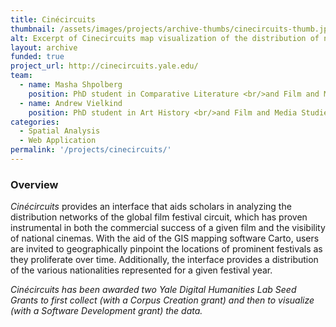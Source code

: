 ```yaml
---
title: Cinécircuits
thumbnail: /assets/images/projects/archive-thumbs/cinecircuits-thumb.jpg
alt: Excerpt of Cinecircuits map visualization of the distribution of networks of the global film festival circuit
layout: archive
funded: true
project_url: http://cinecircuits.yale.edu/
team:
  - name: Masha Shpolberg
    position: PhD student in Comparative Literature <br/>and Film and Media Studies
  - name: Andrew Vielkind
    position: PhD student in Art History <br/>and Film and Media Studies
categories:
  - Spatial Analysis
  - Web Application
permalink: '/projects/cinecircuits/'
---
```


### Overview

*Cinécircuits* provides an interface that aids scholars in analyzing the distribution networks of the global film festival circuit, which has proven instrumental in both the commercial success of a given film and the visibility of national cinemas. With the aid of the GIS mapping software Carto, users are invited to geographically pinpoint the locations of prominent festivals as they proliferate over time. Additionally, the interface provides a distribution of the various nationalities represented for a given festival year.

*Cinécircuits has been awarded two Yale Digital Humanities Lab Seed Grants to first collect (with a Corpus Creation grant) and then to visualize (with a Software Development grant) the data.*